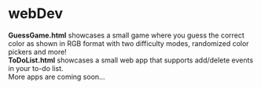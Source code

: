 # webDev

<strong>GuessGame.html</strong> showcases a small game where you guess the correct color as shown in RGB format with two difficulty modes, randomized color pickers and more! <br>
<strong>ToDoList.html</strong> showcases a small web app that supports add/delete events in your to-do list. <br>
More apps are coming soon...
